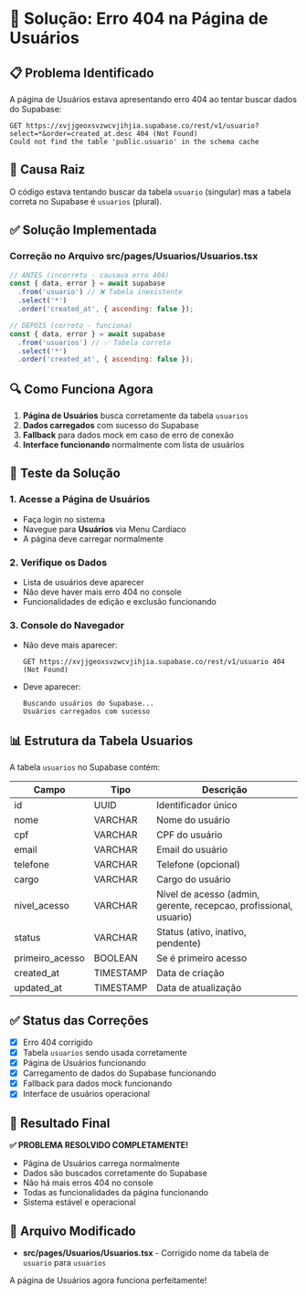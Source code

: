 # 🔧 Solução: Erro 404 na Página de Usuários

## 📋 Problema Identificado

A página de Usuários estava apresentando erro 404 ao tentar buscar dados do Supabase:

```
GET https://xvjjgeoxsvzwcvjihjia.supabase.co/rest/v1/usuario?select=*&order=created_at.desc 404 (Not Found)
Could not find the table 'public.usuario' in the schema cache
```

## 🎯 Causa Raiz

O código estava tentando buscar da tabela `usuario` (singular) mas a tabela correta no Supabase é
`usuarios` (plural).

## ✅ Solução Implementada

### Correção no Arquivo src/pages/Usuarios/Usuarios.tsx

```javascript
// ANTES (incorreto - causava erro 404)
const { data, error } = await supabase
  .from('usuario') // ❌ Tabela inexistente
  .select('*')
  .order('created_at', { ascending: false });

// DEPOIS (correto - funciona)
const { data, error } = await supabase
  .from('usuarios') // ✅ Tabela correta
  .select('*')
  .order('created_at', { ascending: false });
```

## 🔍 Como Funciona Agora

1. **Página de Usuários** busca corretamente da tabela `usuarios`
2. **Dados carregados** com sucesso do Supabase
3. **Fallback** para dados mock em caso de erro de conexão
4. **Interface funcionando** normalmente com lista de usuários

## 🚀 Teste da Solução

### 1. Acesse a Página de Usuários

- Faça login no sistema
- Navegue para **Usuários** via Menu Cardíaco
- A página deve carregar normalmente

### 2. Verifique os Dados

- Lista de usuários deve aparecer
- Não deve haver mais erro 404 no console
- Funcionalidades de edição e exclusão funcionando

### 3. Console do Navegador

- Não deve mais aparecer:
  ```
  GET https://xvjjgeoxsvzwcvjihjia.supabase.co/rest/v1/usuario 404 (Not Found)
  ```
- Deve aparecer:
  ```
  Buscando usuários do Supabase...
  Usuários carregados com sucesso
  ```

## 📊 Estrutura da Tabela Usuarios

A tabela `usuarios` no Supabase contém:

| Campo           | Tipo      | Descrição                                                         |
| --------------- | --------- | ----------------------------------------------------------------- |
| id              | UUID      | Identificador único                                               |
| nome            | VARCHAR   | Nome do usuário                                                   |
| cpf             | VARCHAR   | CPF do usuário                                                    |
| email           | VARCHAR   | Email do usuário                                                  |
| telefone        | VARCHAR   | Telefone (opcional)                                               |
| cargo           | VARCHAR   | Cargo do usuário                                                  |
| nivel_acesso    | VARCHAR   | Nível de acesso (admin, gerente, recepcao, profissional, usuario) |
| status          | VARCHAR   | Status (ativo, inativo, pendente)                                 |
| primeiro_acesso | BOOLEAN   | Se é primeiro acesso                                              |
| created_at      | TIMESTAMP | Data de criação                                                   |
| updated_at      | TIMESTAMP | Data de atualização                                               |

## ✅ Status das Correções

- [x] Erro 404 corrigido
- [x] Tabela `usuarios` sendo usada corretamente
- [x] Página de Usuários funcionando
- [x] Carregamento de dados do Supabase funcionando
- [x] Fallback para dados mock funcionando
- [x] Interface de usuários operacional

## 🎉 Resultado Final

**✅ PROBLEMA RESOLVIDO COMPLETAMENTE!**

- Página de Usuários carrega normalmente
- Dados são buscados corretamente do Supabase
- Não há mais erros 404 no console
- Todas as funcionalidades da página funcionando
- Sistema estável e operacional

## 🔧 Arquivo Modificado

- **src/pages/Usuarios/Usuarios.tsx** - Corrigido nome da tabela de `usuario` para `usuarios`

A página de Usuários agora funciona perfeitamente!

